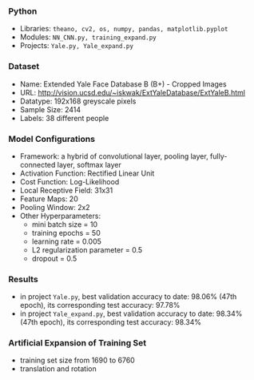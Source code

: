 ### Python
* Libraries: `theano, cv2, os, numpy, pandas, matplotlib.pyplot`
* Modules: `NN_CNN.py, training_expand.py`
* Projects: `Yale.py, Yale_expand.py`

### Dataset
* Name: Extended Yale Face Database B (B+) - Cropped Images 
* URL: http://vision.ucsd.edu/~iskwak/ExtYaleDatabase/ExtYaleB.html
* Datatype: 192x168 greyscale pixels
* Sample Size: 2414
* Labels: 38 different people

### Model Configurations
* Framework: a hybrid of convolutional layer, pooling layer, fully-connected layer, softmax layer
* Activation Function: Rectified Linear Unit
* Cost Function: Log-Likelihood
* Local Receptive Field: 31x31
* Feature Maps: 20
* Pooling Window: 2x2
* Other Hyperparameters:
  * mini batch size = 10
  * training epochs = 50
  * learning rate = 0.005
  * L2 regularization parameter = 0.5
  * dropout = 0.5

### Results
* in project `Yale.py`, best validation accuracy to date: 98.06% (47th epoch), its corresponding test accuracy: 97.78%
* in project `Yale_expand.py`, best validation accuracy to date: 98.34% (47th epoch), its corresponding test accuracy: 98.34%

### Artificial Expansion of Training Set
* training set size from 1690 to 6760
* translation and rotation
